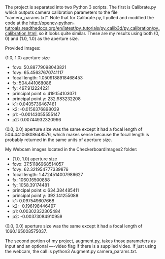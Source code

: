 The project is separated into two Python 3 scripts. The first is Calibrate.py which outputs camera calibration parameters to the file “camera_params.txt”. Note that for Calibrate.py, I pulled and modified the code at the http://opencv-python-tutroals.readthedocs.org/en/latest/py_tutorials/py_calib3d/py_calibration/py_calibration.html, so it looks quite similar. These are my results using both (0, 0) and (1.0, 1.0) as the aperture size.

Provided images:

(1.0, 1.0) aperture size
* fovx: 50.88779098043821
* fovy: 65.45637670741117
* focal length: 1.0509188918468453
* fx: 504.441068086
* fy: 497.912224221
* principal point x: 419.154103071
* principal point y: 232.983232208
* k1: 0.0405736467461
* k2: -0.0156376898039
* p1: -0.00143055555147
* p2: 0.00744932320996

(0.0, 0.0) aperture size was the same except it had a focal length of 504.44106808648576, which makes sense because the focal length is probably returned in the same units of aperture size.

My Webcam images located in the CheckerboardImages2 folder:

* (1.0, 1.0) aperture size
* fovx: 37.51186968514057
* fovy: 62.321954777339876
* focal length: 1.4724514007986627
* fx: 1060.16500858
* fy: 1058.39174481
* principal point x: 634.384485411
* principal point y: 392.141255088
* k1: 0.097549607668
* k2: -0.196198446497
* p1: 0.00302332305484
* p2: -0.00373084910959

(0.0, 0.0) aperture size was the same except it had a focal length of 1060.165008575037.

The second portion of my project, augment.py, takes those parameters as input and an optional —-video flag if there is a supplied video. If just using the webcam, the call is python3 Augment.py camera_params.txt.
